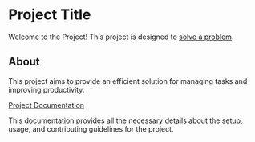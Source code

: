 # Project Title

Welcome to the Project! This project is designed to [solve a problem](https://github.com/Willpatpost/CPU-Core-Temp-Analyzer).

## About

This project aims to provide an efficient solution for managing tasks and improving productivity.

[Project Documentation](https://example.com)

This documentation provides all the necessary details about the setup, usage, and contributing guidelines for the project.
